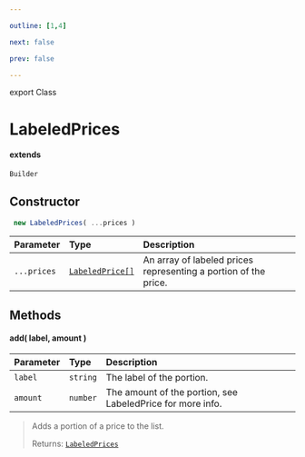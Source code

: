 ```yaml
---

outline: [1,4]

next: false

prev: false

---
```


export Class
# LabeledPrices
#### extends
 `Builder`

## Constructor
```ts
 new LabeledPrices( ...prices )
 ```
| Parameter | Type | Description |
| :--- | :--- | :--- |
| `...prices` | [`LabeledPrice[]`](../interfaces/LabeledPrice.md) | An array of labeled prices representing a portion of the price. |

## Methods

#### add( label, amount )
| Parameter | Type | Description |
| :--- | :--- | :--- |
| `label` | `string` | The label of the portion. |
| `amount` | `number` | The amount of the portion, see LabeledPrice for more info. |
> Adds a portion of a price to the list.
> 
> Returns: [`LabeledPrices`](./LabeledPrices.md)
